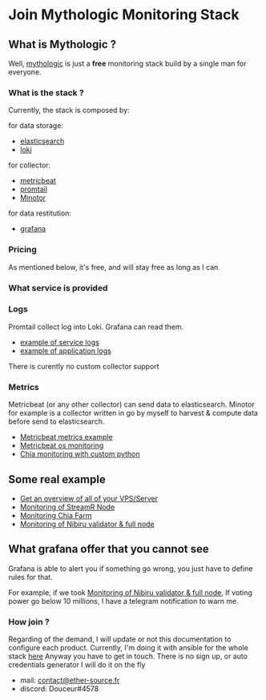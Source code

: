 # Join Mythologic Monitoring Stack

## What is Mythologic ?

Well, [mythologic](https://mythologic.fr/d/9gLBAJV7k/homepage?orgId=7) is just a **free** monitoring stack build by a single man for everyone.

### What is the stack ?

Currently, the stack is composed by:

for data storage:
- [elasticsearch](https://www.elastic.co/fr/what-is/elasticsearch#:~:text=Elasticsearch%20est%20un%20moteur%20de,(maintenant%20appel%C3%A9%20Elastic).)
- [loki](https://grafana.com/oss/loki/)

for collector:
- [metricbeat](https://www.elastic.co/guide/en/beats/metricbeat/current/metricbeat-overview.html)
- [promtail](https://grafana.com/docs/loki/latest/clients/promtail/)
- [Minotor](https://github.com/CryptoLFDM/Minotor)

for data restitution:
- [grafana](https://grafana.com/)

### Pricing

As mentioned below, it's free, and will stay free as long as I can.

### What service is provided

### Logs

Promtail collect log into Loki. Grafana can read them.

- [example of service logs](https://mythologic.fr/d/pp4dN8-Vz/nibiru-node-overview?orgId=7)
- [example of application logs](https://mythologic.fr/d/O7qzGpBVk/streamr-node?orgId=7&refresh=1m)

There is curently no custom collector support

### Metrics

Metricbeat (or any other collector) can send data to elasticsearch. Minotor for example is a collector written in go by myself to harvest & compute data before send to elasticsearch.

- [Metricbeat metrics example](https://mythologic.fr/d/pp4dN8-Vz/nibiru-node-overview?orgId=7)
- [Metricbeat os monitoring](https://mythologic.fr/d/QX3P3t7iz/olympus-os-overview?orgId=7&refresh=5s)
- [Chia monitoring with custom python](https://mythologic.fr/d/P-ipES9Mz/chia?orgId=7)


## Some real example

- [Get an overview of all of your VPS/Server](https://mythologic.fr/d/QX3P3t7iz/olympus-os-overview?orgId=7&refresh=5s)
- [Monitoring of StreamR Node](https://mythologic.fr/d/O7qzGpBVk/streamr-node?orgId=7&refresh=1m)
- [Monitoring Chia Farm](https://mythologic.fr/d/P-ipES9Mz/chia?orgId=7)
- [Monitoring of Nibiru validator & full node](https://mythologic.fr/d/pp4dN8-Vz/nibiru-node-overview?orgId=7)

## What grafana offer that you cannot see

Grafana is able to alert you if something go wrong, you just have to define rules for that.

For example, if we took [Monitoring of Nibiru validator & full node](https://mythologic.fr/d/pp4dN8-Vz/nibiru-node-overview?orgId=7), If voting power go below 10 millions, I have a telegram notification to warn me.


### How join ?

Regarding of the demand, I will update or not this documentation to configure each product. Currently, I'm doing it with ansible for the whole stack [here](https://github.com/CryptoLFDM/deploy-mox)
Anyway you have to get in touch. There is no sign up, or auto credentials generator I will do it on the fly 

- mail: contact@ether-source.fr
- discord: Douceur#4578